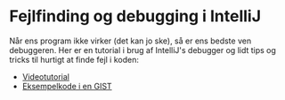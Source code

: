 # Fejlfinding og debugging i IntelliJ

Når ens program ikke virker (det kan jo ske), så er ens bedste ven debuggeren. Her er en tutorial i brug af IntelliJ's debugger og lidt tips og tricks til hurtigt at finde fejl i koden:

* [Videotutorial](https://cphbusiness.cloud.panopto.eu/Panopto/Pages/Viewer.aspx?id=9b6fc7ed-1da4-456b-bd5f-ae050130be9b)
* [Eksempelkode i en GIST](https://gist.github.com/jonbertelsen/e4a241da138b64f93621778db69efb46)
